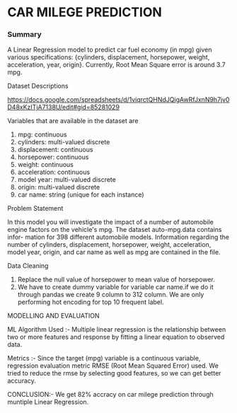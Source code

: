 # CAR MILEGE PREDICTION
<h3>Summary</h3>
A Linear Regression model to predict car fuel economy (in mpg) given various specifications: {cylinders, displacement, horsepower, weight, acceleration, year, origin}. Currently, Root Mean Square error is around 3.7 mpg.


Dataset Descriptions

https://docs.google.com/spreadsheets/d/1viqrctQHNdJQigAwRfJxnN9h7jv0D48xKzITjA7138U/edit#gid=85281029

Variables that are available  in  the dataset are 
1. mpg:           continuous
2. cylinders:     multi-valued discrete
3. displacement:  continuous
4. horsepower:    continuous
5. weight:        continuous
6. acceleration:  continuous
7. model year:    multi-valued discrete
8. origin:        multi-valued discrete
9. car name:      string (unique for each instance)

Problem Statement

In this model you will investigate the impact of a number of automobile
engine factors on the vehicle's mpg. The dataset auto-mpg.data contains infor-
mation for 398 different automobile models. Information regarding the number
of cylinders, displacement, horsepower, weight, acceleration, model year, origin,
and car name as well as mpg are contained in the file.

Data Cleaning
1. Replace the null value of horsepower to mean value of horsepower.
2. We have to create dummy variable for variable car name.if we do it through pandas
   we create 9 column to 312 column. We are  only performing hot encoding for top 10 frequent 
   label.
 
MODELLING AND EVALUATION 

ML Algorithm Used :- Multiple linear regression is  the relationship between two or more features and response by fitting a linear equation to observed data.

Metrics :- Since the target (mpg) variable is a continuous variable, regression evaluation metric RMSE (Root Mean Squared Error) used.
           We tried  to reduce the rmse by selecting good features, so we can get better accuracy.

CONCLUSION:- We get 82% accracy on car milege prediction through muntiple Linear Regression.